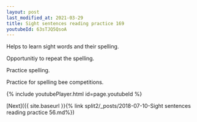 ```yaml
---
layout: post
last_modified_at: 2021-03-29
title: Sight sentences reading practice 169
youtubeId: 63sTJQ5QsoA
---
```

 
 
Helps to learn sight words and their spelling.

Opportunitiy to repeat the spelling. 

Practice spelling. 
 
Practice for spelling bee competitions. 
 
{% include youtubePlayer.html id=page.youtubeId %}
 
 

[Next]({{ site.baseurl }}{% link  split2/_posts/2018-07-10-Sight sentences reading practice 56.md%})
 
